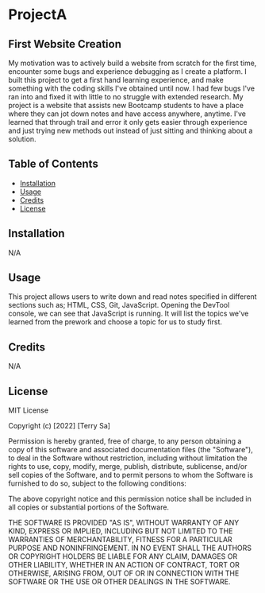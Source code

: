 # ProjectA
## First Website Creation

My motivation was to actively build a website from scratch for the first time, encounter some bugs and experience debugging as I create a platform. I built this project to get a first hand learning experience, and make something with the coding skills I've obtained until now. I had few bugs I've ran into and fixed it with little to no struggle with extended research. My project is a website that assists new Bootcamp students to have a place where they can jot down notes and have access anywhere, anytime. I've learned that through trail and error it only gets easier through experience and just trying new methods out instead of just sitting and thinking about a solution.

## Table of Contents

- [Installation](#installation)
- [Usage](#usage)
- [Credits](#credits)
- [License](#license)

## Installation

N/A

## Usage

This project allows users to write down and read notes specified in different sections such as; HTML, CSS, Git, JavaScript. Opening the DevTool console, we can see that JavaScript is running. It will list the topics we've learned from the prework and choose a topic for us to study first. 

## Credits

N/A

## License

MIT License

Copyright (c) [2022] [Terry Sa]

Permission is hereby granted, free of charge, to any person obtaining a copy
of this software and associated documentation files (the "Software"), to deal
in the Software without restriction, including without limitation the rights
to use, copy, modify, merge, publish, distribute, sublicense, and/or sell
copies of the Software, and to permit persons to whom the Software is
furnished to do so, subject to the following conditions:

The above copyright notice and this permission notice shall be included in all
copies or substantial portions of the Software.

THE SOFTWARE IS PROVIDED "AS IS", WITHOUT WARRANTY OF ANY KIND, EXPRESS OR
IMPLIED, INCLUDING BUT NOT LIMITED TO THE WARRANTIES OF MERCHANTABILITY,
FITNESS FOR A PARTICULAR PURPOSE AND NONINFRINGEMENT. IN NO EVENT SHALL THE
AUTHORS OR COPYRIGHT HOLDERS BE LIABLE FOR ANY CLAIM, DAMAGES OR OTHER
LIABILITY, WHETHER IN AN ACTION OF CONTRACT, TORT OR OTHERWISE, ARISING FROM,
OUT OF OR IN CONNECTION WITH THE SOFTWARE OR THE USE OR OTHER DEALINGS IN THE
SOFTWARE.
